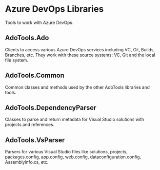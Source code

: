 # Azure DevOps Libraries

Tools to work with Azure DevOps.

## AdoTools.Ado

Clients to access various Azure DevOps services including VC, Git, Builds, Branches, etc. They work with these source systems: VC, Git and the local file system.

## AdoTools.Common

Common classes and methods used by the other AdoTools libraries and tools.

## AdoTools.DependencyParser

Classes to parse and return metadata for Visual Studio solutions with projects and references.

## AdoTools.VsParser

Parsers for various Visual Studio files like solutions, projects, packages.config, app.config, web.config, dataconfiguration.config, AssemblyInfo.cs, etc.

